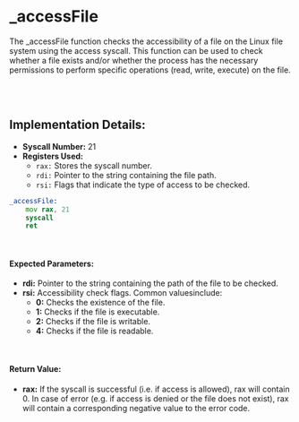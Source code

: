 # _accessFile
The _accessFile function checks the accessibility of a file on the Linux file system using the access syscall. This function can be used to check whether a file exists and/or whether the process has the necessary permissions to perform specific operations (read, write, execute) on the file.

<br><br>

## Implementation Details:
- **Syscall Number:** 21
- **Registers Used:**
    - `rax:` Stores the syscall number.
    - `rdi:` Pointer to the string containing the file path.
    - `rsi:` Flags that indicate the type of access to be checked.

```asm
_accessFile:
    mov rax, 21
    syscall
    ret
```

<br>

#### Expected Parameters:
- **rdi:** Pointer to the string containing the path of the file to be checked.
- **rsi:** Accessibility check flags. Common values ​​include:
    - **0:** Checks the existence of the file.
    - **1:** Checks if the file is executable.
    - **2:** Checks if the file is writable.
    - **4:** Checks if the file is readable.

<br>

#### Return Value:
- **rax:** If the syscall is successful (i.e. if access is allowed), rax will contain 0. In case of error (e.g. if access is denied or the file does not exist), rax will contain a corresponding negative value to the error code.